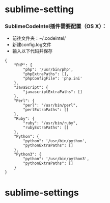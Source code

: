 # sublime-setting
### SublimeCodeIntel插件需要配置（OS X）：
- 前往文件夹：~/.codeintel/
- 新建config.log文件
- 输入以下代码并保存

```
{
    "PHP": {
        "php": '/usr/bin/php',
        "phpExtraPaths": [],
        "phpConfigFile": 'php.ini'
    },
    "JavaScript": {
        "javascriptExtraPaths": []
    },
    "Perl": {
        "perl": "/usr/bin/perl",
        "perlExtraPaths": []
    },
    "Ruby": {
        "ruby": "/usr/bin/ruby",
        "rubyExtraPaths": []
    },
    "Python": {
        "python": '/usr/bin/python',
        "pythonExtraPaths": []
    },
    "Python3": {
        "python": '/usr/bin/python3',
        "pythonExtraPaths": []
    }
}
```

# sublime-settings
